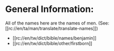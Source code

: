 # General Information:

All of the names here are the names of men. (See: [[rc://en/ta/man/translate/translate-names]])
* [[rc://en/tw/dict/bible/names/benjamin]]
* [[rc://en/tw/dict/bible/other/firstborn]]

